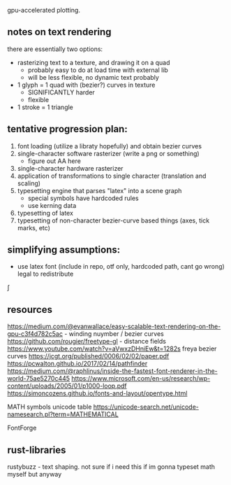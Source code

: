 gpu-accelerated plotting.


## notes on text rendering
there are essentially two options:
- rasterizing text to a texture, and drawing it on a quad
    - probably easy to do at load time with external lib
    - will be less flexible, no dynamic text probably
- 1 glyph = 1 quad with (bezier?) curves in texture
    - SIGNIFICANTLY harder
    - flexible
- 1 stroke = 1 triangle


## tentative progression plan:
1. font loading (utilize a libraty hopefully) and obtain bezier curves
2. single-character software rasterizer (write a png or something)
    - figure out AA here
3. single-character hardware rasterizer
4. application of transformations to single character (translation and scaling)
5. typesetting engine that parses "latex" into a scene graph
    - special symbols have hardcoded rules
    - use kerning data
6. typesetting of latex
7. typesetting of non-character bezier-curve based things (axes, tick marks, etc)

## simplifying assumptions:
- use latex font (include in repo, otf only, hardcoded path, cant go wrong) legal to redistribute

∫

## resources
https://medium.com/@evanwallace/easy-scalable-text-rendering-on-the-gpu-c3f4d782c5ac - winding nuymber / bezier curves
https://github.com/rougier/freetype-gl - distance fields
https://www.youtube.com/watch?v=aVwxzDHniEw&t=1282s freya bezier curves
https://jcgt.org/published/0006/02/02/paper.pdf
https://pcwalton.github.io/2017/02/14/pathfinder
https://medium.com/@raphlinus/inside-the-fastest-font-renderer-in-the-world-75ae5270c445
https://www.microsoft.com/en-us/research/wp-content/uploads/2005/01/p1000-loop.pdf
https://simoncozens.github.io/fonts-and-layout/opentype.html

MATH symbols unicode table
https://unicode-search.net/unicode-namesearch.pl?term=MATHEMATICAL

FontForge


## rust-libraries
rustybuzz - text shaping. not sure if i need this if im gonna typeset math myself but anyway

